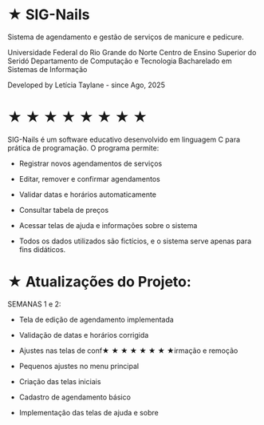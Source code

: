 # ★ SIG-Nails
Sistema de agendamento e gestão de serviços de manicure e pedicure.

Universidade Federal do Rio Grande do Norte
Centro de Ensino Superior do Seridó
Departamento de Computação e Tecnologia
Bacharelado em Sistemas de Informação

Developed by Letícia Taylane - since Ago, 2025
# ★ ★ ★ ★ ★ ★ ★ ★ 
SIG-Nails é um software educativo desenvolvido em linguagem C para prática de programação.
O programa permite:

- Registrar novos agendamentos de serviços

- Editar, remover e confirmar agendamentos

- Validar datas e horários automaticamente

- Consultar tabela de preços

- Acessar telas de ajuda e informações sobre o sistema

- Todos os dados utilizados são fictícios, e o sistema serve apenas para fins didáticos.


# ★ Atualizações do Projeto:

SEMANAS 1 e 2:

- Tela de edição de agendamento implementada

- Validação de datas e horários corrigida

- Ajustes nas telas de conf★ ★ ★ ★ ★ ★ ★ ★irmação e remoção

- Pequenos ajustes no menu principal

- Criação das telas iniciais

- Cadastro de agendamento básico

- Implementação das telas de ajuda e sobre

  


